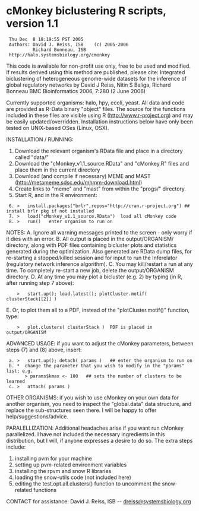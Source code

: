 cMonkey biclustering R scripts, version 1.1
========
```
 Thu Dec  8 18:19:55 PST 2005
 Authors: David J. Reiss, ISB    (c) 2005-2006
          Richard Bonneau, ISB
 http://halo.systemsbiology.org/cmonkey
```

 This code is available for non-profit use only, free to be used and modified.
 If results derived using this method are published, please cite:
 Integrated biclustering of heterogeneous genome-wide datasets for the inference
         of global regulatory networks
 by David J Reiss, Nitin S Baliga, Richard Bonneau
 BMC Bioinformatics 2006, 7:280 (2 June 2006)

 Currently supported organisms: halo, hpy, ecoli, yeast.
 All data and code are provided as R-Data binary "object" files.
 The source for the functions included in these files are visible using R
     (http://www.r-project.org) and may be easily updated/overridden.
 Installation instructions below have only been tested on UNIX-based OSes (Linux, OSX).

 INSTALLATION / RUNNING:
 1. Download the relevant organism's RData file and place in a directory called "data/"
 2. Download the "cMonkey_v1.1_source.RData" and "cMonkey.R" files and place them in the 
        current directory
 3. Download (and compile if necessary) MEME and MAST
       (http://metameme.sdsc.edu/mhmm-download.html)
 4. Create links to "meme" and "mast" from within the "progs/" directory.
 5. Start R, and in the R environment:
```
 6. >   install.packages("brlr",repos="http://cran.r-project.org") ## install brlr pkg if not installed
 7. >   load("cMonkey_v1.1_source.RData")  load all cMonkey code
 8. >   run()   enter organism to run on
```

 NOTES:
 A. Ignore all warning messages printed to the screen - only worry if it dies with an error.
 B. All output is placed in the output/ORGANISM/ directory, along with PDF files containing
     bicluster plots and statistics generated during the optimization. Also generated are
     RData dump files, for re-starting a stopped/killed session and for input to run
     the Inferelator (regulatory network inference algorithm).
 C. You may kill/restart a run at any time. To completely re-start a new job, delete the
     output/ORGANISM directory.
 D. At any time you may plot a bicluster (e.g. 2) by typing (in R, after running 
     step 7 above):
```
    >   start.up(); load.latest(); plotCluster.motif( clusterStack[[2]] )
```
 E. Or, to plot them all to a PDF, instead of the "plotCluster.motif()" function, type:
```
    >   plot.clusters( clusterStack )  PDF is placed in output/ORGANISM
```

 ADVANCED USAGE: if you want to adjust the cMonkey parameters, between steps (7) and (8)
                 above, insert:
```
 a. >   start.up(); detach( params )   ## enter the organism to run on
 b. *  change the parameter that you wish to modify in the "params" list; e.g.
       > params$kmax <- 100   ## sets the number of clusters to be learned
 c. >   attach( params )
```

 OTHER ORGANISMS: if you wish to use cMonkey on your own data for another organism,
    you need to inspect the "global.data" data structure, and replace the sub-structures
    seen there. I will be happy to offer help/suggestions/advice.

 PARALELLIZATION: Additional headaches arise if you want run cMonkey parallelized.
     I have not included the necessary ingredients in this distribution, but I will, if
     anyone expresses a desire to do so. The extra steps include:
 1. installing pvm for your machine
 2. setting up pvm-related environment variables
 3. installing the rpvm and snow R libraries
 5. loading the snow-utils code (not included here)
 4. editing the test.opt.all.clusters() function to uncomment the snow-related functions

 CONTACT for assistance: David J. Reiss, ISB -- dreiss@systemsbiology.org

